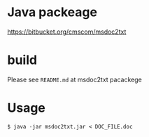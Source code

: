 # Java packeage

https://bitbucket.org/cmscom/msdoc2txt

# build

Please see `README.md` at msdoc2txt pacackege

# Usage

```
$ java -jar msdoc2txt.jar < DOC_FILE.doc
```
